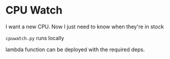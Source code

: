 # CPU Watch

I want a new CPU. Now I just need to know when they're in stock


`cpuwatch.py` runs locally

lambda function can be deployed with the required deps.
